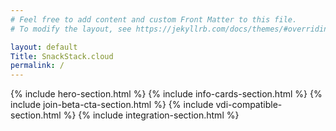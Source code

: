 ```yaml
---
# Feel free to add content and custom Front Matter to this file.
# To modify the layout, see https://jekyllrb.com/docs/themes/#overriding-theme-defaults

layout: default
Title: SnackStack.cloud
permalink: /
---
```

{% include hero-section.html %}
{% include info-cards-section.html %}
{% include join-beta-cta-section.html %}
{% include vdi-compatible-section.html %}
{% include integration-section.html %}
